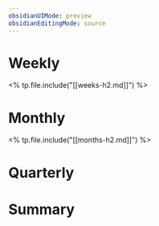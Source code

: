 ```yaml
---
obsidianUIMode: preview
obsidianEditingMode: source
---
```


# Weekly

<% tp.file.include("[[weeks-h2.md]]") %>

# Monthly

<% tp.file.include("[[months-h2.md]]") %>

# Quarterly

# Summary
